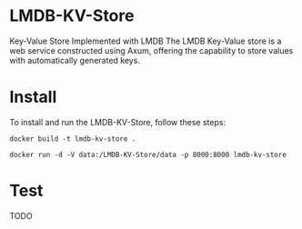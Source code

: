 # LMDB-KV-Store
Key-Value Store Implemented with LMDB
The LMDB Key-Value store is a web service constructed using Axum, 
offering the capability to store values with automatically generated keys.

# Install
To install and run the LMDB-KV-Store, follow these steps:
```
docker build -t lmdb-kv-store .

docker run -d -V data:/LMDB-KV-Store/data -p 8000:8000 lmdb-kv-store 
```

# Test

TODO
